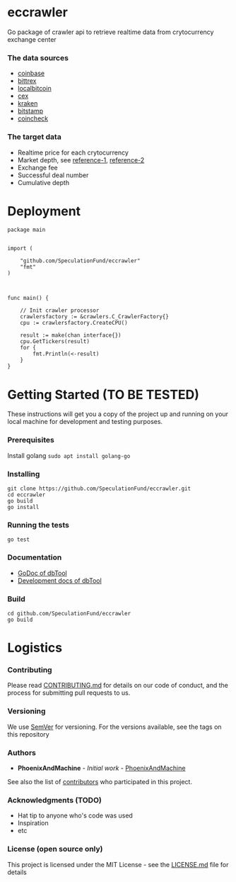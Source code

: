 # eccrawler
Go package of crawler api to retrieve realtime data from crytocurrency exchange center

### The data sources

* [coinbase](https://developers.coinbase.com/api/v2)
* [bittrex](https://bittrex.com/Home/Api)
* [localbitcoin](https://localbitcoins.com/api-docs/)
* [cex](https://cex.io/cex-api)
* [kraken](https://www.kraken.com/en-us/help/api)
* [bitstamp](https://www.bitstamp.net/api/)
* [coincheck](https://coincheck.com/api_settings)


### The target data

* Realtime price for each crytocurrency
* Market depth, see [reference-1](http://www.futuresmag.com/2014/04/30/trading-market-depth), [reference-2](https://hackernoon.com/depth-chart-and-its-significance-in-trading-bdbfbbd23d33)
* Exchange fee
* Successful deal number
* Cumulative depth



# Deployment 
```
package main


import (

    "github.com/SpeculationFund/eccrawler"
    "fmt"
)



func main() {

    // Init crawler processor
    crawlersfactory := &crawlers.C_CrawlerFactory{}
    cpu := crawlersfactory.CreateCPU()

    result := make(chan interface{})
    cpu.GetTickers(result)
    for {
        fmt.Println(<-result)
    }
}
```                                                                                                                                                                                          

# Getting Started (TO BE TESTED)

These instructions will get you a copy of the project up and running on your local machine for development and testing purposes. 

### Prerequisites

Install golang  `sudo apt install golang-go`


### Installing

```
git clone https://github.com/SpeculationFund/eccrawler.git
cd eccrawler
go build
go install
```

### Running the tests

```
go test
```

### Documentation
* [GoDoc of dbTool](https://godoc.org/github.com/SpeculationFund/eccrawler)
* [Development docs of dbTool](https://github.com/SpeculationFund/eccrawler/wiki)


### Build 

```
cd github.com/SpeculationFund/eccrawler
go build
```

# Logistics

### Contributing

Please read [CONTRIBUTING.md](https://github.com/SpeculationFund/eccrawler/blob/master/CONTRIBUTING.md) for details on our code of conduct, and the process for submitting pull requests to us.

### Versioning

We use [SemVer](http://semver.org/) for versioning. For the versions available, see the tags on this repository

### Authors

* **PhoenixAndMachine** - *Initial work* - [PhoenixAndMachine](https://github.com/PhoenixAndMachine)

See also the list of [contributors](https://github.com/your/project/contributors) who participated in this project.

### Acknowledgments (TODO)

* Hat tip to anyone who's code was used
* Inspiration
* etc


### License (open source only)

This project is licensed under the MIT License - see the [LICENSE.md](https://gist.github.com/Brownyuan/0b754b6009b7a4257bde9d1a23586678) file for details


